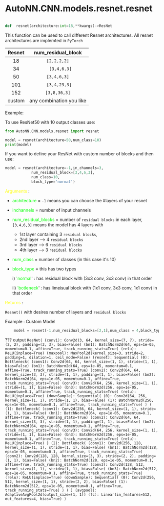 # AutoNN.CNN.models.resnet.resnet



```python

def  resnet(architecture:int=18,**kwargs)->ResNet
```
This function can be used to call different Resnet architectures. All resnet architectures are implemted in `PyTorch` 

| Resnet | num_residual_block|
|:---:|:---:|
|  18  |  `[2,2,2,2]` |
|  34  |`  [3,4,6,3]` |
|   50 |  `[3,4,6,3]` |
|   101 |  ` [3,4,23,3]`|
|   152 |   `[3,8,36,3]`|
|   custom |   any combination you like  |



Example: 

To use ResNet50 with 10 output classes use:
```python    
from AutoNN.CNN.models.resnet import resnet

model = resnet(architecture=50,num_class=10)
print(model)
```
If you want to define your ResNet with custom number of blocks and then use:
```python
model = resnet(architecture=-1,in_channels=3,
            num_residual_block=[3,4,6,3],
            num_class=10,
            block_type='normal')
```


<span style="color:yellow">Arguments</span> :

- <span style="color:lime">architecture </span>= `-1` means you can choose the #layers of your resnet

- <span style="color:lime"> inchannels</span> = number of input channels

- <span style="color:lime"> num_residual_blocks</span> = number of `residual blocks` in each 
    layer, `[3,4,6,3]` means the model has 4 layers with

    
    - 1st layer containing 3 `residual blocks`, 
    - 2nd layer --> 4 `residual blocks`
    - 3rd layer --> 6 `residual blocks`
    - 4th layer --> 3 `residual blocks`

- <span style="color:lime">num_class</span> = number of classes (in this case it's 10)
- <span style="color:lime">block_type</span> = this has two types
  

     i) <span style="color:lime">'normal</span>' : has residual block with (3x3 conv,
                                        3x3 conv) in that order

    ii) <span style="color:lime">'botleneck</span>' : has limeisual block with (1x1 conv,
                                            3x3 conv,
                                            1x1 conv) in that order




<span style="color:yellow">Returns</span> :

`Resnet()` with desires number of layers and `residual blocks`


Example : Custom Model 

```python
    model = resnet(-1,num_residual_blocks=[2,1],num_class = 4,block_type='bottleneck')
```

??? output 
    ```
    ResNet(
    (conv1): Conv2d(3, 64, kernel_size=(7, 7), stride=(2, 2), padding=(3, 3), bias=False)
    (bn1): BatchNorm2d(64, eps=1e-05, momentum=0.1, affine=True, track_running_stats=True)
    (relu): ReLU(inplace=True)
    (maxpool): MaxPool2d(kernel_size=3, stride=2, padding=1, dilation=1, ceil_mode=False)
    (resnet): Sequential(
        (0): Bottleneck(
        (conv1): Conv2d(64, 64, kernel_size=(1, 1), stride=(1, 1), bias=False)
        (bn1): BatchNorm2d(64, eps=1e-05, momentum=0.1, affine=True, track_running_stats=True)
        (conv2): Conv2d(64, 64, kernel_size=(3, 3), stride=(1, 1), padding=(1, 1), bias=False)
        (bn2): BatchNorm2d(64, eps=1e-05, momentum=0.1, affine=True, track_running_stats=True)
        (conv3): Conv2d(64, 256, kernel_size=(1, 1), stride=(1, 1), bias=False)
        (bn3): BatchNorm2d(256, eps=1e-05, momentum=0.1, affine=True, track_running_stats=True)
        (relu): ReLU(inplace=True)
        (downSample): Sequential(
            (0): Conv2d(64, 256, kernel_size=(1, 1), stride=(1, 1), bias=False)
            (1): BatchNorm2d(256, eps=1e-05, momentum=0.1, affine=True, track_running_stats=True)
        )
        )
        (1): Bottleneck(
        (conv1): Conv2d(256, 64, kernel_size=(1, 1), stride=(1, 1), bias=False)
        (bn1): BatchNorm2d(64, eps=1e-05, momentum=0.1, affine=True, track_running_stats=True)
        (conv2): Conv2d(64, 64, kernel_size=(3, 3), stride=(1, 1), padding=(1, 1), bias=False)
        (bn2): BatchNorm2d(64, eps=1e-05, momentum=0.1, affine=True, track_running_stats=True)
        (conv3): Conv2d(64, 256, kernel_size=(1, 1), stride=(1, 1), bias=False)
        (bn3): BatchNorm2d(256, eps=1e-05, momentum=0.1, affine=True, track_running_stats=True)
        (relu): ReLU(inplace=True)
        )
        (2): Bottleneck(
        (conv1): Conv2d(256, 128, kernel_size=(1, 1), stride=(1, 1), bias=False)
        (bn1): BatchNorm2d(128, eps=1e-05, momentum=0.1, affine=True, track_running_stats=True)
        (conv2): Conv2d(128, 128, kernel_size=(3, 3), stride=(2, 2), padding=(1, 1), bias=False)
        (bn2): BatchNorm2d(128, eps=1e-05, momentum=0.1, affine=True, track_running_stats=True)
        (conv3): Conv2d(128, 512, kernel_size=(1, 1), stride=(1, 1), bias=False)
        (bn3): BatchNorm2d(512, eps=1e-05, momentum=0.1, affine=True, track_running_stats=True)
        (relu): ReLU(inplace=True)
        (downSample): Sequential(
            (0): Conv2d(256, 512, kernel_size=(1, 1), stride=(2, 2), bias=False)
            (1): BatchNorm2d(512, eps=1e-05, momentum=0.1, affine=True, track_running_stats=True)
        )
        )
        )
        (avgpool): AdaptiveAvgPool2d(output_size=(1, 1))
        (fc): Linear(in_features=512, out_features=4, bias=True)
            )
    ```

    




